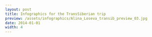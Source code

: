 ```yaml
---
layout: post
title: Infographics for the TransSiberian trip
preview: /assets/infographics/Alina_Loseva_transib_preview_03.jpg
date: 2014-01-01
width: 4
---
```

